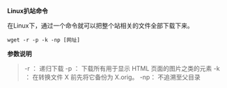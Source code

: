 **Linux扒站命令**

在Linux下，通过一个命令就可以把整个站相关的文件全部下载下来。

    wget -r -p -k -np [网址]

**参数说明**

> -r   ：  递归下载
> -p  ：  下载所有用于显示 HTML 页面的图片之类的元素
> -k  ：   在转换文件 X 前先将它备份为 X.orig。
> -np：   不追溯至父目录